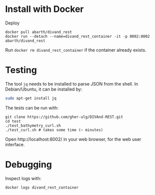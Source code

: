 
# Install with Docker

Deploy

```
docker pull abarth/divand_rest
docker run --detach --name=divand_rest_container -it -p 8002:8002 abarth/divand_rest
```

Run `docker rm divand_rest_container` if the container already exists.


# Testing

The tool `jq` needs to be installed to parse JSON from the shell.
In Debian/Ubuntu, it can be installed by:

```bash
sudo apt-get install jq
```

The tests can be run with:

```
git clone https://github.com/gher-ulg/DIVAnd-REST.git
cd test
./test_bathymetry_curl.sh
./test_curl.sh # takes some time (~ minutes)
```

Open http://localhost:8002/ in your web browser, for the web user interface.


# Debugging

Inspect logs with:

```
docker logs divand_rest_container
```
